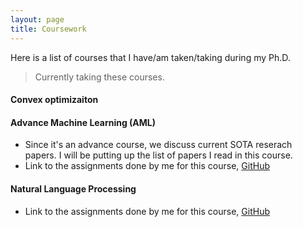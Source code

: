 ```yaml
---
layout: page
title: Coursework
---
```


Here is a list of courses that I have/am taken/taking during my Ph.D. 


> Currently taking these courses.
#### Convex optimizaiton



#### Advance Machine Learning (AML)
+ Since it's an advance course, we discuss current SOTA reserach papers. I will be putting up the list of papers I read in this course.
+ Link to the assignments done by me for this course, [GitHub](https://github.com/raotnameh/AML_Course)    

#### Natural Language Processing
+ Link to the assignments done by me for this course, [GitHub](https://github.com/raotnameh/NLP_LECTURE)

<!-- 
## Teaching Assistantship at IIIT Delhi -->

<!---## Courses Taken in Personal Time
#### (Ongoing) [Probablistic Machine Learning, Tübingen Machine Learning](https://www.youtube.com/playlist?list=PL05umP7R6ij1tHaOFY96m5uX3J21a6yNd)

#### [Mathematics of Machine Learning Summer School](http://mathofml.cs.washington.edu/) (Ongoing) -->